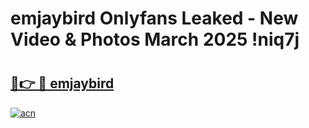 # emjaybird Onlyfans Leaked - New Video & Photos March 2025 !niq7j

# <h2><a href="https://bthk2x.iuczelnia.edu.pl?title=emjaybird&ref=niq7j">🔗👉 🔴 emjaybird</a></h2>

[![acn](https://github.com/user-attachments/assets/0f9c940e-d8b0-45ae-aac7-cd30a18b3e1c)](https://bthk2x.iuczelnia.edu.pl?title=emjaybird&ref=niq7j)

